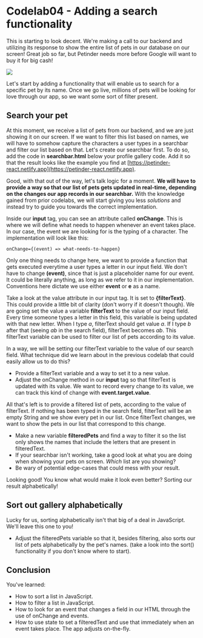 # Codelab04 - Adding a search functionality

This is starting to look decent. We're making a call to our backend and utilizing its response to show the entire list of pets in our database on our screen! Great job so far, but Petinder needs more before Google will want to buy it for big cash!


![](https://media.giphy.com/media/13B1WmJg7HwjGU/giphy.gif)

Let's start by adding a functionality that will enable us to search for a specific pet by its name. Once we go live, millions of pets will be looking for love through our app, so we want some sort of filter present.

## Search your pet

At this moment, we receive a list of pets from our backend, and we are just showing it on our screen. If we want to filter this list based on names, we will have to somehow capture the characters a user types in a searchbar and filter our list based on that. Let's
create our searchbar first. To do so, add the code in **searchbar.html** below your profile gallery code. Add it so that the result looks like the example you find at [https://petinder-react.netlify.app](https://petinder-react.netlify.app).

Good, with that out of the way, let's talk logic for a moment. **We will have to provide a way so that our list of pets gets updated in real-time, depending on the changes our app records in our searchbar.** With the knowledge gained from prior codelabs, we will start giving you less _solutions_ and 
instead try to guide you towards the correct implementation.

Inside our **input** tag, you can see an attribute called **onChange**. This is where we will define what needs to happen whenever an event takes place. In our case, the event we are looking for is the typing of a character. The implementation will look like this: 

```
onChange={(event) => what-needs-to-happen}
```

Only one thing needs to change here, we want to provide a function that gets executed everytime a user types a letter in our input field. We don't have to change **(event)**, since that is just a placeholder name for our event. It could be literally anything, as long as we refer to it in our implementation. Conventions here
dictate we use either **event** or **e** as a name.

Take a look at the value attribute in our input tag. It is set to **{filterText}**. This could provide a little bit of clarity (don't worry if it doesn't though). We are going set the value a variable **filterText** to the value of our input field. Every time someone types a letter in this field, this variable is being
updated with that new letter. When I type _a_, filterText should get value _a_. If I type _b_ after that (seeing _ab_ in the search field), filterText becomes _ab_. This filterText variable can be used to filter our list of pets according to its value.

In a way, we will be setting our filterText variable to the value of our search field. What technique did we learn about in the previous codelab that could easily allow us to do this?
* Provide a filterText variable and a way to set it to a new value.
* Adjust the onChange method in our **input** tag so that filterText is updated with its value. We want to record every change to its value, we can track this kind of change with **event.target.value**.

All that's left is to provide a filtered list of pets, according to the value of filterText. If nothing has been typed in the search field, filterText will be an empty String and we show every pet in our list. Once filterText changes, we want to show the pets in our list that correspond to this change.
* Make a new variable **filteredPets** and find a way to filter it so the list only shows the names that include the letters that are present in filteredText.
* If your searchbar isn't working, take a good look at what you are doing when showing your pets on screen. _Which_ list are you showing?
* Be wary of potential edge-cases that could mess with your result.

Looking good! You know what would make it look even better? Sorting our result alphabetically! 

## Sort out gallery alphabetically

Lucky for us, sorting alphabetically isn't that big of a deal in JavaScript. We'll leave this one to you! 
* Adjust the filteredPets variable so that it, besides filtering, also sorts our list of pets alphabetically by the pet's names. (take a look into the sort() functionality if you don't know where to start).

## Conclusion
You've learned:
- How to sort a list in JavaScript.
- How to filter a list in JavaScript.
- How to look for an event that changes a field in our HTML through the use of onChange and events.
- How to use state to set a filteredText and use that immediately when an event takes place. The app adjusts on-the-fly.
